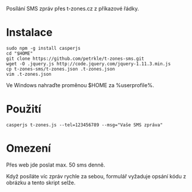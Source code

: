 Posílání SMS zpráv přes t-zones.cz z příkazové řádky.

Instalace
=========
	sudo npm -g install casperjs
	cd "$HOME"
	git clone https://github.com/petrkle/t-zones-sms.git
	wget -O .jquery.js http://code.jquery.com/jquery-1.11.3.min.js
	cp t-zones-sms/t-zones.json .t-zones.json
	vim .t-zones.json

Ve Windows nahraďte proměnou $HOME za %userprofile%.

Použití
=======

	casperjs t-zones.js --tel=123456789 --msg="Vaše SMS zpráva"

Omezení
=======

Přes web jde poslat max. 50 sms denně.

Když posíláte víc zpráv rychle za sebou, formulář vyžaduje
opsání kódu z obrázku a tento skript selže.
